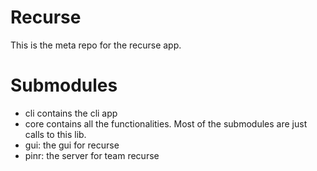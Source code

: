 # Recurse
This is the meta repo for the recurse app.

# Submodules
- cli contains the cli app
- core contains all the functionalities. Most of the submodules are just calls to this lib.
- gui: the gui for recurse
- pinr: the server for team recurse